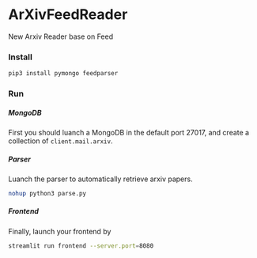 # ArXivFeedReader
New Arxiv Reader base on Feed

### Install
```bash
pip3 install pymongo feedparser
```

### Run
##### MongoDB
First you should luanch a MongoDB in the default port 27017, and create a collection of `client.mail.arxiv`.

##### Parser
Luanch the parser to automatically retrieve arxiv papers.
```bash
nohup python3 parse.py
```

##### Frontend
Finally, launch your frontend by
```bash
streamlit run frontend --server.port=8080
```